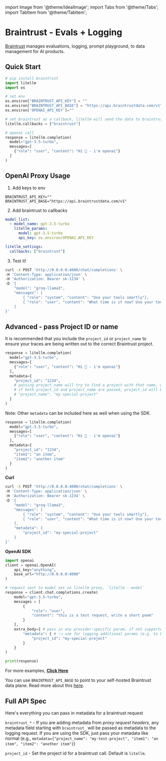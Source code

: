 import Image from '@theme/IdealImage';
import Tabs from '@theme/Tabs';
import TabItem from '@theme/TabItem';

# Braintrust - Evals + Logging

[Braintrust](https://www.braintrust.dev/) manages evaluations, logging, prompt playground, to data management for AI products.

## Quick Start

```python
# pip install braintrust
import litellm
import os

# set env
os.environ["BRAINTRUST_API_KEY"] = ""
os.environ["BRAINTRUST_API_BASE"] = "https://api.braintrustdata.com/v1"
os.environ['OPENAI_API_KEY']=""

# set braintrust as a callback, litellm will send the data to braintrust
litellm.callbacks = ["braintrust"]

# openai call
response = litellm.completion(
  model="gpt-3.5-turbo",
  messages=[
    {"role": "user", "content": "Hi 👋 - i'm openai"}
  ]
)
```

## OpenAI Proxy Usage

1. Add keys to env

```env
BRAINTRUST_API_KEY=""
BRAINTRUST_API_BASE="https://api.braintrustdata.com/v1"
```

2. Add braintrust to callbacks

```yaml
model_list:
  - model_name: gpt-3.5-turbo
    litellm_params:
      model: gpt-3.5-turbo
      api_key: os.environ/OPENAI_API_KEY

litellm_settings:
  callbacks: ["braintrust"]
```

3. Test it!

```bash
curl -X POST 'http://0.0.0.0:4000/chat/completions' \
-H 'Content-Type: application/json' \
-H 'Authorization: Bearer sk-1234' \
-D '{
    "model": "groq-llama3",
    "messages": [
        { "role": "system", "content": "Use your tools smartly"},
        { "role": "user", "content": "What time is it now? Use your tool"}
    ]
}'
```

## Advanced - pass Project ID or name

It is recommended that you include the `project_id` or `project_name` to ensure your traces are being written out to the correct Braintrust project.

<Tabs>
<TabItem value="sdk" label="SDK">

```python
response = litellm.completion(
  model="gpt-3.5-turbo",
  messages=[
    {"role": "user", "content": "Hi 👋 - i'm openai"}
  ],
  metadata={
    "project_id": "1234",
    # passing project_name will try to find a project with that name, or create one if it doesn't exist
    # if both project_id and project_name are passed, project_id will be used
    # "project_name": "my-special-project"
  }
)
```

Note: Other `metadata` can be included here as well when using the SDK.

```python
response = litellm.completion(
  model="gpt-3.5-turbo",
  messages=[
    {"role": "user", "content": "Hi 👋 - i'm openai"}
  ],
  metadata={
    "project_id": "1234",
    "item1": "an item",
    "item2": "another item"
  }
)
```

</TabItem>
<TabItem value="proxy" label="PROXY">

**Curl**

```bash
curl -X POST 'http://0.0.0.0:4000/chat/completions' \
-H 'Content-Type: application/json' \
-H 'Authorization: Bearer sk-1234' \
-D '{
    "model": "groq-llama3",
    "messages": [
        { "role": "system", "content": "Use your tools smartly"},
        { "role": "user", "content": "What time is it now? Use your tool"}
    ],
    "metadata": {
        "project_id": "my-special-project"
    }
}'
```

**OpenAI SDK**

```python
import openai
client = openai.OpenAI(
    api_key="anything",
    base_url="http://0.0.0.0:4000"
)

# request sent to model set on litellm proxy, `litellm --model`
response = client.chat.completions.create(
    model="gpt-3.5-turbo",
    messages = [
        {
            "role": "user",
            "content": "this is a test request, write a short poem"
        }
    ],
    extra_body={ # pass in any provider-specific param, if not supported by openai, https://docs.litellm.ai/docs/completion/input#provider-specific-params
        "metadata": { # 👈 use for logging additional params (e.g. to braintrust)
            "project_id": "my-special-project"
        }
    }
)

print(response)
```

For more examples, [**Click Here**](../proxy/user_keys.md#chatcompletions)

</TabItem>
</Tabs>

You can use `BRAINTRUST_API_BASE` to point to your self-hosted Braintrust data plane. Read more about this [here](https://www.braintrust.dev/docs/guides/self-hosting).

## Full API Spec

Here's everything you can pass in metadata for a braintrust request

`braintrust_*` - If you are adding metadata from _proxy request headers_, any metadata field starting with `braintrust_` will be passed as metadata to the logging request. If you are using the SDK, just pass your metadata like normal (e.g., `metadata={"project_name": "my-test-project", "item1": "an item", "item2": "another item"}`)

`project_id` - Set the project id for a braintrust call. Default is `litellm`.
